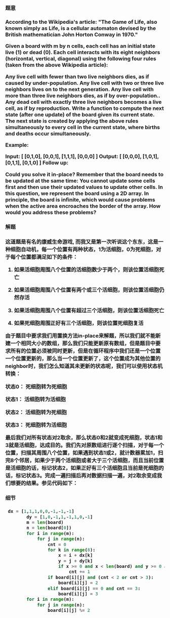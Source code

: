 


<h3>题意<h3>
<p>
According to the Wikipedia's article: "The Game of Life, also known simply as Life, is a cellular automaton devised by the British mathematician John Horton Conway in 1970."

Given a board with m by n cells, each cell has an initial state live (1) or dead (0). Each cell interacts with its eight neighbors (horizontal, vertical, diagonal) using the following four rules (taken from the above Wikipedia article):

Any live cell with fewer than two live neighbors dies, as if caused by under-population.
Any live cell with two or three live neighbors lives on to the next generation.
Any live cell with more than three live neighbors dies, as if by over-population..
Any dead cell with exactly three live neighbors becomes a live cell, as if by reproduction.
Write a function to compute the next state (after one update) of the board given its current state. The next state is created by applying the above rules simultaneously to every cell in the current state, where births and deaths occur simultaneously.

Example:

Input: 
[
  [0,1,0],
  [0,0,1],
  [1,1,1],
  [0,0,0]
]
Output: 
[
  [0,0,0],
  [1,0,1],
  [0,1,1],
  [0,1,0]
]
Follow up:

Could you solve it in-place? Remember that the board needs to be updated at the same time: You cannot update some cells first and then use their updated values to update other cells.
In this question, we represent the board using a 2D array. In principle, the board is infinite, which would cause problems when the active area encroaches the border of the array. How would you address these problems?
<p>




<h3>解题<h3>
<p>
这道题是有名的康威生命游戏, 而我又是第一次听说这个东东，这是一种细胞自动机，每一个位置有两种状态，1为活细胞，0为死细胞，对于每个位置都满足如下的条件：

1. 如果活细胞周围八个位置的活细胞数少于两个，则该位置活细胞死亡

2. 如果活细胞周围八个位置有两个或三个活细胞，则该位置活细胞仍然存活

3. 如果活细胞周围八个位置有超过三个活细胞，则该位置活细胞死亡

4. 如果死细胞周围正好有三个活细胞，则该位置死细胞复活

由于题目中要求我们用置换方法in-place来解题，所以我们就不能新建一个相同大小的数组，那么我们只能更新原有数组，但是题目中要求所有的位置必须被同时更新，但是在循环程序中我们还是一个位置一个位置更新的，那么当一个位置更新了，这个位置成为其他位置的neighbor时，我们怎么知道其未更新的状态呢，我们可以使用状态机转换：

状态0： 死细胞转为死细胞

状态1： 活细胞转为活细胞

状态2： 活细胞转为死细胞

状态3： 死细胞转为活细胞

最后我们对所有状态对2取余，那么状态0和2就变成死细胞，状态1和3就是活细胞，达成目的。我们先对原数组进行逐个扫描，对于每一个位置，扫描其周围八个位置，如果遇到状态1或2，就计数器累加1，扫完8个邻居，如果少于两个活细胞或者大于三个活细胞，而且当前位置是活细胞的话，标记状态2，如果正好有三个活细胞且当前是死细胞的话，标记状态3。完成一遍扫描后再对数据扫描一遍，对2取余变成我们想要的结果。参见代码如下：
<p>


<h3>细节<h3>
<p>

<p>



```python
 dx = [1,1,1,0,0,-1,-1,-1]
        dy = [1,0,-1,1,-1,1,0,-1]
        m = len(board)
        n = len(board[0])
        for i in range(m):
            for j in range(n):
                cnt = 0
                for k in range(8):
                    x = i + dx[k]
                    y = j + dy[k]
                    if x >= 0 and x < len(board) and y >= 0 and y < len(board[0]) and (board[x][y] == 1 or board[x][y] == 2):
                        cnt += 1
                if board[i][j] and (cnt < 2 or cnt > 3): 
                    board[i][j] = 2
                elif board[i][j] == 0 and cnt == 3:
                    board[i][j] = 3
        for i in range(m):
            for j in range(n):
                board[i][j] %= 2
    

```
